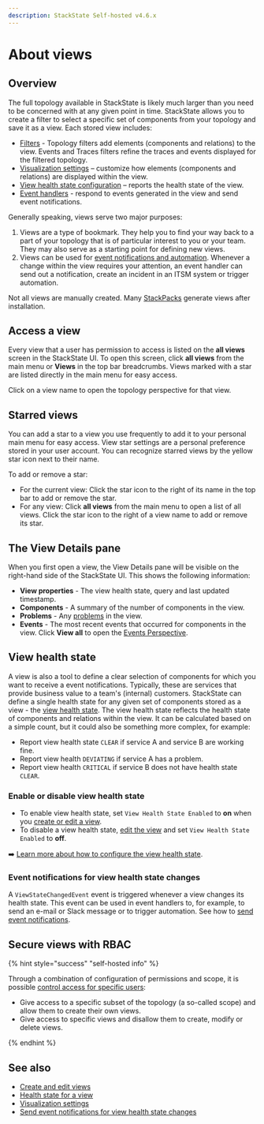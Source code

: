 ```yaml
---
description: StackState Self-hosted v4.6.x
---
```


# About views

## Overview

The full topology available in StackState is likely much larger than you need to be concerned with at any given point in time. StackState allows you to create a filter to select a specific set of components from your topology and save it as a view. Each stored view includes:

* [Filters](../filters.md) - Topology filters add elements \(components and relations\) to the view. Events and Traces filters refine the traces and events displayed for the filtered topology.
* [Visualization settings](visualization_settings.md) – customize how elements \(components and relations\) are displayed within the view.
* [View health state configuration](about_views.md#view-health-state) – reports the health state of the view.
* [Event handlers](/use/metrics-and-events/event-notifications.md) - respond to events generated in the view and send event notifications.

Generally speaking, views serve two major purposes:

1. Views are a type of bookmark. They help you to find your way back to a part of your topology that is of particular interest to you or your team. They may also serve as a starting point for defining new views.
2. Views can be used for [event notifications and automation](/use/stackstate-ui/views/manage-event-handlers.md). Whenever a change within the view requires your attention, an event handler can send out a notification, create an incident in an ITSM system or trigger automation.

Not all views are manually created. Many [StackPacks](../../../stackpacks/about-stackpacks.md) generate views after installation.

## Access a view

Every view that a user has permission to access is listed on the **all views** screen in the StackState UI. To open this screen, click **all views** from the main menu or **Views** in the top bar breadcrumbs. Views marked with a star are listed directly in the main menu for easy access.

Click on a view name to open the topology perspective for that view.

## Starred views

You can add a star to a view you use frequently to add it to your personal main menu for easy access. View star settings are a personal preference stored in your user account. You can recognize starred views by the yellow star icon next to their name.

To add or remove a star:

* For the current view: Click the star icon to the right of its name in the top bar to add or remove the star.
* For any view: Click **all views** from the main menu to open a list of all views. Click the star icon to the right of a view name to add or remove its star.

## The View Details pane

When you first open a view, the View Details pane will be visible on the right-hand side of the StackState UI. This shows the following information:

* **View properties** - The view health state, query and last updated timestamp.
* **Components** - A summary of the number of components in the view.
* **Problems** - Any [problems](../../problem-analysis/about-problems.md) in the view.
* **Events** - The most recent events that occurred for components in the view. Click **View all** to open the [Events Perspective](../perspectives/events_perspective.md).

## View health state

A view is also a tool to define a clear selection of components for which you want to receive a event notifications. Typically, these are services that provide business value to a team's \(internal\) customers. StackState can define a single health state for any given set of components stored as a view - the [view health state](../../health-state/about-health-state.md#view-health-state). The view health state reflects the health state of components and relations within the view. It can be calculated based on a simple count, but it could also be something more complex, for example:

* Report view health state `CLEAR` if service A and service B are working fine.
* Report view health `DEVIATING` if service A has a problem.
* Report view health `CRITICAL` if service B does not have health state `CLEAR`.

### Enable or disable view health state

* To enable view health state, set `View Health State Enabled` to **on** when you [create or edit a view](create_edit_views.md).
* To disable a view health state, [edit the view](about_views.md#delete-or-edit-a-view) and set `View Health State Enabled` to **off**.

➡️ [Learn more about how to configure the view health state](../../health-state/configure-view-health.md).

### Event notifications for view health state changes

A `ViewStateChangedEvent` event is triggered whenever a view changes its health state. This event can be used in event handlers to, for example, to send an e-mail or Slack message or to trigger automation. See how to [send event notifications](/use/stackstate-ui/views/manage-event-handlers.md).

## Secure views with RBAC

{% hint style="success" "self-hosted info" %}

Through a combination of configuration of permissions and scope, it is possible [control access for specific users](../../../configure/security/rbac/role_based_access_control.md):

* Give access to a specific subset of the topology \(a so-called scope\) and allow them to create their own views.
* Give access to specific views and disallow them to create, modify or delete views.

{% endhint %}

## See also

* [Create and edit views](create_edit_views.md)
* [Health state for a view](../../health-state/about-health-state.md#view-health-state)  
* [Visualization settings](visualization_settings.md)
* [Send event notifications for view health state changes](/use/stackstate-ui/views/manage-event-handlers.md)
